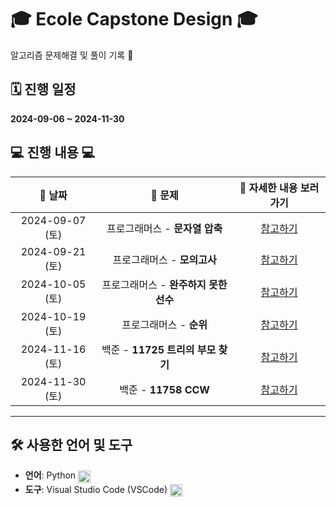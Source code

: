 # 🎓 **Ecole Capstone Design** 🎓  
알고리즘 문제해결 및 풀이 기록 📘  

## 🗓️ **진행 일정**  
**2024-09-06 ~ 2024-11-30**  

## 💻 **진행 내용** 💻  

| 📅 **날짜**  | 📝 **문제**                          | 🔗 **자세한 내용 보러가기**             |  
| :----------: | :---------------------------------: | :-------------------------------------: |  
| 2024-09-07 (토) | 프로그래머스 - **문자열 압축**         | [참고하기](./0907/)                     |  
| 2024-09-21 (토) | 프로그래머스 - **모의고사**           | [참고하기](./0921/)                     |  
| 2024-10-05 (토) | 프로그래머스 - **완주하지 못한 선수**  | [참고하기](./1005/)                     |  
| 2024-10-19 (토) | 프로그래머스 - **순위**               | [참고하기](./1019/)                     |  
| 2024-11-16 (토) | 백준 - **11725 트리의 부모 찾기**      | [참고하기](./1116/)                     |  
| 2024-11-30 (토) | 백준 - **11758 CCW**                 | [참고하기](./1130/)                     |  

---
## 🛠️ **사용한 언어 및 도구**  
- **언어**: Python <img src="https://upload.wikimedia.org/wikipedia/commons/c/c3/Python-logo-notext.svg" alt="Python Logo" width="20" align="center">  
- **도구**: Visual Studio Code (VSCode) <img src="https://code.visualstudio.com/assets/images/code-stable.png" alt="VSCode Logo" width="20" align="center"> 

